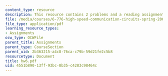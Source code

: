 ```yaml
---
content_type: resource
description: This resource contains 2 problems and a reading assignment.
file: /media/courses/6-776-high-speed-communication-circuits-spring-2005/4551b89013ff93bc8b35c4283c98464c_hw6.pdf
file_type: application/pdf
learning_resource_types:
- Assignments
ocw_type: OCWFile
parent_title: Assignments
parent_type: CourseSection
parent_uid: 2b363215-a4c8-76ca-c79b-59d21fe2c5b8
resourcetype: Document
title: hw6.pdf
uid: 4551b890-13ff-93bc-8b35-c4283c98464c
---
```

